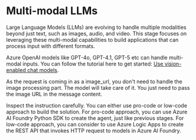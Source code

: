 # Multi-modal LLMs
Large Language Models (LLMs) are evolving to handle multiple modalities beyond just text, such as images, audio, and video. This stage focuses on leveraging these multi-modal capabilities to build applications that can process input with different formats.

Azure OpenAI models like GPT-4o, GPT-4.1, GPT-5 etc can handle multi-modal inputs. You can follow the tutorial here to get started: [Use vision-enabled chat models](https://learn.microsoft.com/en-us/azure/ai-foundry/openai/how-to/gpt-with-vision?tabs=python).

As the request is coming in as a image_url, you don't need to handle the image processing part. The model will take care of it. You just need to pass the image URL in the message content.

Inspect the instruction carefully. You can either use pro-code or low-code approach to build the solution. For pro-code approach, you can use Azure AI Foundry Python SDK to create the agent, just like previous stages. For low-code approach, you can consider to use Azure Logic Apps to create the REST API that invokes HTTP request to models in Azure AI Foundry. 